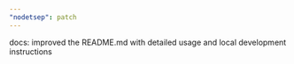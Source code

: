 ```yaml
---
"nodetsep": patch
---
```


docs: improved the README.md with detailed usage and local development instructions
